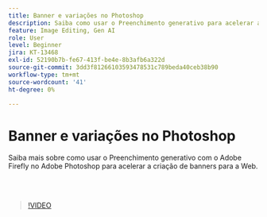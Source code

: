 ```yaml
---
title: Banner e variações no Photoshop
description: Saiba como usar o Preenchimento generativo para acelerar a criação de banners para a Web
feature: Image Editing, Gen AI
role: User
level: Beginner
jira: KT-13468
exl-id: 52190b7b-fe67-413f-be4e-8b3afb6a322d
source-git-commit: 3dd3f81266103593478531c789beda40ceb38b90
workflow-type: tm+mt
source-wordcount: '41'
ht-degree: 0%

---
```


# Banner e variações no Photoshop

Saiba mais sobre como usar o Preenchimento generativo com o Adobe Firefly no Adobe Photoshop para acelerar a criação de banners para a Web.

<br> 

>[!VIDEO](https://video.tv.adobe.com/v/3444541?quality=12&learn=on&hidetitle=true&captions=por_br)
